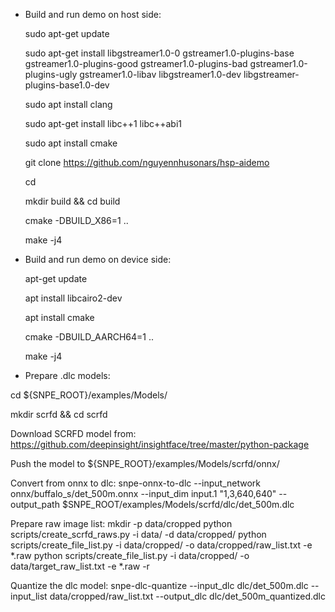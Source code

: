 * Build and run demo on host side:
  
  sudo apt-get update
  
  sudo apt-get install libgstreamer1.0-0 gstreamer1.0-plugins-base gstreamer1.0-plugins-good gstreamer1.0-plugins-bad gstreamer1.0-plugins-ugly gstreamer1.0-libav libgstreamer1.0-dev libgstreamer-plugins-base1.0-dev
  
  sudo apt install clang
  
  sudo apt-get install libc++1 libc++abi1
  
  sudo apt install cmake
  
  git clone https://github.com/nguyennhusonars/hsp-aidemo
  
  cd <path-to-project>
  
  mkdir build && cd build
  
  cmake -DBUILD_X86=1 ..
  
  make -j4

* Build and run demo on device side:
  
  apt-get update  

  apt install libcairo2-dev
  
  apt install cmake
  
  cmake -DBUILD_AARCH64=1 ..
  
  make -j4

* Prepare .dlc models:

cd ${SNPE_ROOT}/examples/Models/

mkdir scrfd && cd scrfd

Download SCRFD model from: https://github.com/deepinsight/insightface/tree/master/python-package

Push the model to ${SNPE_ROOT}/examples/Models/scrfd/onnx/

Convert from onnx to dlc: snpe-onnx-to-dlc --input_network onnx/buffalo_s/det_500m.onnx --input_dim input.1 "1,3,640,640" --output_path $SNPE_ROOT/examples/Models/scrfd/dlc/det_500m.dlc

Prepare raw image list:
mkdir -p data/cropped
python scripts/create_scrfd_raws.py -i data/ -d data/cropped/
python scripts/create_file_list.py -i data/cropped/ -o data/cropped/raw_list.txt -e *.raw
python scripts/create_file_list.py -i data/cropped/ -o data/target_raw_list.txt -e *.raw -r

Quantize the dlc model: snpe-dlc-quantize --input_dlc dlc/det_500m.dlc --input_list data/cropped/raw_list.txt --output_dlc dlc/det_500m_quantized.dlc
